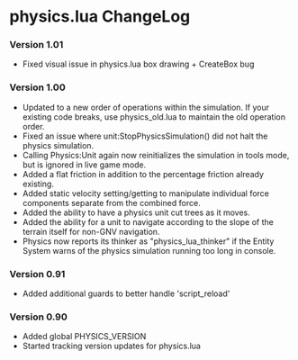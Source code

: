 # physics.lua ChangeLog

### Version 1.01
- Fixed visual issue in physics.lua box drawing + CreateBox bug

### Version 1.00
- Updated to a new order of operations within the simulation.  If your existing code breaks, use physics_old.lua to maintain the old operation order.
- Fixed an issue where unit:StopPhysicsSimulation() did not halt the physics simulation.
- Calling Physics:Unit again now reinitializes the simulation in tools mode, but is ignored in live game mode.
- Added a flat friction in addition to the percentage friction already existing.
- Added static velocity setting/getting to manipulate individual force components separate from the combined force.
- Added the ability to have a physics unit cut trees as it moves.
- Added the ability for a unit to navigate according to the slope of the terrain itself for non-GNV navigation.
- Physics now reports its thinker as "physics_lua_thinker" if the Entity System warns of the physics simulation running too long in console.

### Version 0.91
- Added additional guards to better handle 'script_reload' 

### Version 0.90
- Added global PHYSICS_VERSION
- Started tracking version updates for physics.lua